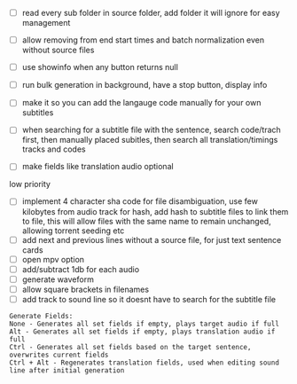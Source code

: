
- [ ] read every sub folder in source folder, add folder it will ignore for easy management
- [ ] allow removing from end start times and batch normalization even without source files
- [ ] use showinfo when any button returns null
- [ ] run bulk generation in background, have a stop button, display info
- [ ] make it so you can add the langauge code manually for your own subtitles
- [ ] when searching for a subtitle file with the sentence, search code/trach first, then manually placed subitles, then search all translation/timings tracks and codes
- [ ] make fields like translation audio optional


low priority
- [ ] implement 4 character sha code for file disambiguation, use few kilobytes from audio track for hash, add hash to subtitle files to link them to file, this will allow files with the same name to remain unchanged, allowing torrent seeding etc
- [ ] add next and previous lines without a source file, for just text sentence cards
- [ ] open mpv option
- [ ]  add/subtract 1db for each audio
- [ ]  generate waveform
- [ ]  allow square brackets in filenames
- [ ]  add track to sound line so it doesnt have to search for the subtitle file

```
Generate Fields:
None - Generates all set fields if empty, plays target audio if full
Alt - Generates all set fields if empty, plays translation audio if full
Ctrl - Generates all set fields based on the target sentence, overwrites current fields
Ctrl + Alt - Regenerates translation fields, used when editing sound line after initial generation
```
